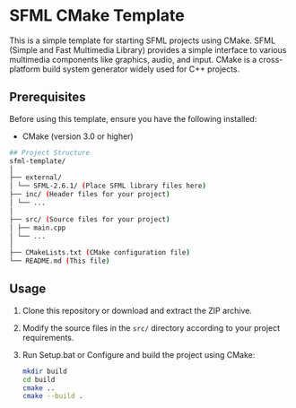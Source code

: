 # SFML CMake Template

This is a simple template for starting SFML projects using CMake. SFML (Simple and Fast Multimedia Library) provides a simple interface to various multimedia components like graphics, audio, and input. CMake is a cross-platform build system generator widely used for C++ projects.

## Prerequisites

Before using this template, ensure you have the following installed:

- CMake (version 3.0 or higher)

```bash
## Project Structure
sfml-template/
│
├── external/
│ └── SFML-2.6.1/ (Place SFML library files here)
├── inc/ (Header files for your project)
│ └── ...
│
├── src/ (Source files for your project)
│ ├── main.cpp
│ └── ...
│
├── CMakeLists.txt (CMake configuration file)
└── README.md (This file)
```

## Usage

1. Clone this repository or download and extract the ZIP archive.
2. Modify the source files in the `src/` directory according to your project requirements.
3. Run Setup.bat or Configure and build the project using CMake:

   ```sh
   mkdir build
   cd build
   cmake ..
   cmake --build .
   
  

